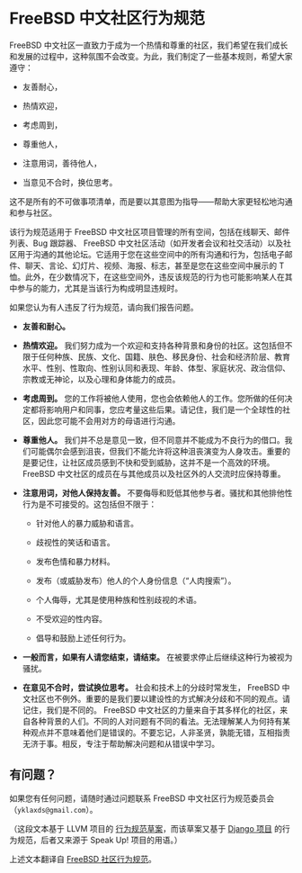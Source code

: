#  FreeBSD 中文社区行为规范

 FreeBSD 中文社区一直致力于成为一个热情和尊重的社区，我们希望在我们成长和发展的过程中，这种氛围不会改变。为此，我们制定了一些基本规则，希望大家遵守：

* 友善耐心，
  
* 热情欢迎，
  
* 考虑周到，
  
* 尊重他人，
  
* 注意用词，善待他人，
  
* 当意见不合时，换位思考。
  
这不是所有的不可做事项清单，而是要以其意图为指导——帮助大家更轻松地沟通和参与社区。

该行为规范适用于 FreeBSD 中文社区项目管理的所有空间，包括在线聊天、邮件列表、Bug 跟踪器、 FreeBSD 中文社区活动（如开发者会议和社交活动）以及社区用于沟通的其他论坛。它适用于您在这些空间中的所有沟通和行为，包括电子邮件、聊天、言论、幻灯片、视频、海报、标志，甚至是您在这些空间中展示的 T 恤。此外，在少数情况下，在这些空间外，违反该规范的行为也可能影响某人在其中参与的能力，尤其是当该行为构成明显违规时。

如果您认为有人违反了行为规范，请向我们报告问题。

* **友善和耐心。**
  
* **热情欢迎。** 我们努力成为一个欢迎和支持各种背景和身份的社区。这包括但不限于任何种族、民族、文化、国籍、肤色、移民身份、社会和经济阶层、教育水平、性别、性取向、性别认同和表现、年龄、体型、家庭状况、政治信仰、宗教或无神论，以及心理和身体能力的成员。
  
* **考虑周到。** 您的工作将被他人使用，您也会依赖他人的工作。您所做的任何决定都将影响用户和同事，您应考量这些后果。请记住，我们是一个全球性的社区，因此您可能不会用对方的母语进行沟通。
  
* **尊重他人。** 我们并不总是意见一致，但不同意并不能成为不良行为的借口。我们可能偶尔会感到沮丧，但我们不能允许将这种沮丧演变为人身攻击。重要的是要记住，让社区成员感到不快和受到威胁，这并不是一个高效的环境。 FreeBSD 中文社区的成员在与其他成员以及社区外的人交流时应保持尊重。
  
* **注意用词，对他人保持友善。** 不要侮辱和贬低其他参与者。骚扰和其他排他性行为是不可接受的。这包括但不限于：
  
  * 针对他人的暴力威胁和语言。

  * 歧视性的笑话和语言。

  * 发布色情和暴力材料。

  * 发布（或威胁发布）他人的个人身份信息（“人肉搜索”）。

  * 个人侮辱，尤其是使用种族和性别歧视的术语。

  * 不受欢迎的性内容。

  * 倡导和鼓励上述任何行为。

* **一般而言，如果有人请您结束，请结束。** 在被要求停止后继续这种行为被视为骚扰。
  
* **在意见不合时，尝试换位思考。** 社会和技术上的分歧时常发生， FreeBSD 中文社区也不例外。重要的是我们要以建设性的方式解决分歧和不同的观点。请记住，我们是不同的。 FreeBSD 中文社区的力量来自于其多样化的社区，来自各种背景的人们。不同的人对问题有不同的看法。无法理解某人为何持有某种观点并不意味着他们是错误的。不要忘记，人非圣贤，孰能无错，互相指责无济于事。相反，专注于帮助解决问题和从错误中学习。
  
## 有问题？

如果您有任何问题，请随时通过问题联系 FreeBSD 中文社区行为规范委员会（`yklaxds@gmail.com`）。

（这段文本基于 LLVM 项目的 [行为规范草案](https://llvm.org/docs/CodeOfConduct.html)，而该草案又基于 [Django 项目](https://www.djangoproject.com/conduct/) 的行为规范，后者又来源于 Speak Up! 项目的用语。）

上述文本翻译自 [FreeBSD 社区行为规范](https://www.freebsd.org/internal/code-of-conduct/)。
